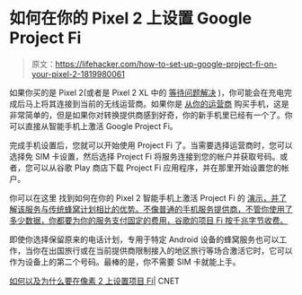 # 如何在你的 Pixel 2 上设置 Google Project Fi

> 原文：<https://lifehacker.com/how-to-set-up-google-project-fi-on-your-pixel-2-1819980061>

如果你买的是 Pixel 2(或者是 Pixel 2 XL 中的 [等待问题解决](https://lifehacker.com/dont-buy-the-pixel-2-xl-until-google-sorts-out-its-disp-1819772290) )，你可能会在充电完成后马上将其连接到当前的无线运营商。如果你是 [从你的运营商](https://lifehacker.com/so-are-you-going-to-buy-or-lease-your-next-phone-1800676294) 购买手机，这是非常简单的，但是如果你对转换提供商感到好奇，你的新手机里已经有一个了。你可以直接从智能手机上激活 Google Project Fi。



完成手机设置后，您就可以开始使用 Project Fi 了。当需要选择运营商时，您可以选择免 SIM 卡设置，然后选择 Project Fi 将服务连接到您的帐户并获取号码。或者，您可以从谷歌 Play 商店下载 Project Fi 应用程序，并在那里开始设置您的帐户。

你可以在这里 找到如何在你的 Pixel 2 智能手机上激活 Project Fi 的 [演示，并了解该服务与传统蜂窝计划相比的优势。不像普通的手机服务提供商，不管你使用了多少数据，你都要为你的服务支付固定的费用，谷歌的项目 Fi 按千兆字节收费。](https://www.cnet.com/how-to/how-and-why-you-should-set-up-project-fi-on-the-pixel-2/)

即使你选择保留原来的电话计划，专用于特定 Android 设备的蜂窝服务也可以工作，当你在出国旅行或在当前提供商限制接入的地区旅行等场合激活它时，它可以作为设备上的第二个号码。最棒的是，你不需要 SIM 卡就能上手。

[如何以及为什么要在像素 2 上设置项目 Fi](https://www.cnet.com/how-to/how-and-why-you-should-set-up-project-fi-on-the-pixel-2/)| CNET
